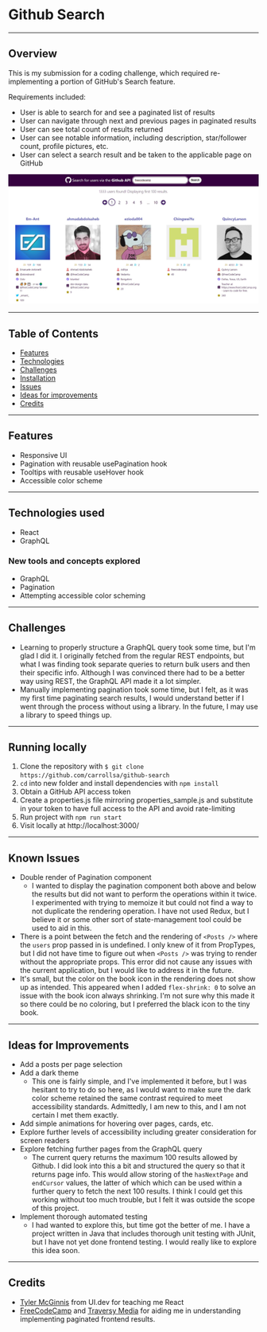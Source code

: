 # Github Search
---

## Overview
This is my submission for a coding challenge, which required re-implementing a portion of GitHub's Search feature. 

Requirements included:

* User is able to search for and see a paginated list of results
* User can navigate through next and previous pages in paginated results
* User can see total count of results returned
* User can see notable information, including description, star/follower count, profile pictures, etc.
* User can select a search result and be taken to the applicable page on GitHub

<img src="https://github.com/carrollsa/carrollsa_public/blob/main/GithubSearch.jpg">

---
## Table of Contents
* [Features](https://github.com/carrollsa/github-search/blob/main/README.md#features)
* [Technologies](https://github.com/carrollsa/github-search/blob/main/README.md#technologies)
* [Challenges](https://github.com/carrollsa/github-search/blob/main/README.md#challenges)
* [Installation](https://github.com/carrollsa/github-search/blob/main/README.md#installation)
* [Issues](https://github.com/carrollsa/github-search/blob/main/README.md#issues)
* [Ideas for improvements](https://github.com/carrollsa/github-search/blob/main/README.md#improvements)
* [Credits](https://github.com/carrollsa/github-search/blob/main/README.md#credits)

---
<a name="features"/>

## Features
* Responsive UI
* Pagination with reusable usePagination hook
* Tooltips with reusable useHover hook
* Accessible color scheme

---
<a name="technologies"/>

## Technologies used

* React
* GraphQL

### New tools and concepts explored
* GraphQL
* Pagination
* Attempting accessible color scheming

---
<a name="challenges"/>

## Challenges
* Learning to properly structure a GraphQL query took some time, but I'm glad I did it. I originally fetched from the regular REST endpoints, but what I was finding took separate queries to return bulk users and then their specific info. Although I was convinced there had to be a better way using REST, the GraphQL API made it a lot simpler. 
* Manually implementing pagination took some time, but I felt, as it was my first time paginating search results, I would understand better if I went through the process without using a library. In the future, I may use a library to speed things up.

---
<a name="installation"/>

## Running locally

1. Clone the repository with `$ git clone https://github.com/carrollsa/github-search`
2. `cd` into new folder and install dependencies with `npm install`
3. Obtain a GitHub API access token
4. Create a properties.js file mirroring properties_sample.js and substitute in your token to have full access to the API and avoid rate-limiting
5. Run project with `npm run start`
6. Visit locally at http://localhost:3000/


---
<a name="issues"/>

## Known Issues
* Double render of Pagination component
	* I wanted to display the pagination component both above and below the results but did not want to perform the operations within it twice. I experimented with trying to memoize it but could not find a way to not duplicate the rendering operation. I have not used Redux, but I believe it or some other sort of state-management tool could be used to aid in this.
* There is a point between the fetch and the rendering of `<Posts />` where the `users` prop passed in is undefined. I only knew of it from PropTypes, but I did not have time to figure out when `<Posts />` was trying to render without the appropriate props. This error did not cause any issues with the current application, but I would like to address it in the future.
* It's small, but the color on the book icon in the rendering does not show up as intended. This appeared when I added `flex-shrink: 0` to solve an issue with the book icon always shrinking. I'm not sure why this made it so there could be no coloring, but I preferred the black icon to the tiny book.

---
<a name="improvements"/>

## Ideas for Improvements

* Add a posts per page selection
* Add a dark theme
	- This one is fairly simple, and I've implemented it before, but I was hesitant to try to do so here, as I would want to make sure the dark color scheme retained the same contrast required to meet accessibility standards. Admittedly, I am new to this, and I am not certain I met them exactly. 
* Add simple animations for hovering over pages, cards, etc.
* Explore further levels of accessibility including greater consideration for screen readers
* Explore fetching further pages from the GraphQL query
	- The current query returns the maximum 100 results allowed by Github. I did look into this a bit and structured the query so that it returns page info. This would allow storing of the `hasNextPage` and `endCursor` values, the latter of which which can be used within a further query to fetch the next 100 results. I think I could get this working without too much trouble, but I felt it was outside the scope of this project.
* Implement thorough automated testing
	- I had wanted to explore this, but time got the better of me. I have a project written in Java that includes thorough unit testing with JUnit, but I have not yet done frontend testing. I would really like to explore this idea soon.

---
<a name="credits"/>

## Credits

* [Tyler McGinnis](https://github.com/tylermcginnis) from UI.dev for teaching me React 
* [FreeCodeCamp](https://www.freecodecamp.org/) and [Traversy Media](https://www.youtube.com/channel/UC29ju8bIPH5as8OGnQzwJyA) for aiding me in understanding implementing paginated frontend results.
